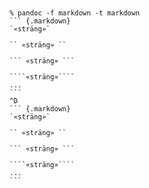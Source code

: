 ````
% pandoc -f markdown -t markdown
``` {.markdown}
`«sträng»`

`` «sträng» ``

``` «sträng» ```

````«sträng»````
... 
```
^D
``` {.markdown}
`«sträng»`

`` «sträng» ``

``` «sträng» ```

````«sträng»````
... 
```
````
